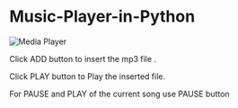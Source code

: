 # Music-Player-in-Python
![Media Player](https://user-images.githubusercontent.com/110162215/235058672-e09952b0-5810-4576-b58a-b4e9277f4c50.jpeg)


Click ADD button to insert the mp3 file .


Click PLAY button to Play the inserted file.


For PAUSE and PLAY of the current song use PAUSE button
